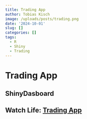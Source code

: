 ```yaml
---
title: Trading App
author: Tobias Kisch
image: /uploads/posts/trading.png
date: '2024-10-01'
slug: []
categories: []
tags:
  - R
  - Shiny
  - Trading
---
```


# Trading App

## ShinyDasboard


## Watch Life: [Trading App](https://tobiaskisch.shinyapps.io/app_trading/)
